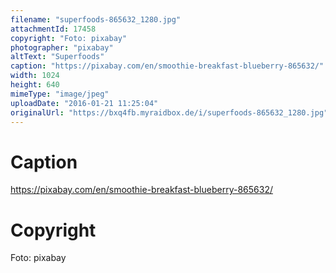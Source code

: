```yaml
---
filename: "superfoods-865632_1280.jpg"
attachmentId: 17458
copyright: "Foto: pixabay"
photographer: "pixabay"
altText: "Superfoods"
caption: "https://pixabay.com/en/smoothie-breakfast-blueberry-865632/"
width: 1024
height: 640
mimeType: "image/jpeg"
uploadDate: "2016-01-21 11:25:04"
originalUrl: "https://bxq4fb.myraidbox.de/i/superfoods-865632_1280.jpg"
---
```


# Caption

https://pixabay.com/en/smoothie-breakfast-blueberry-865632/

# Copyright

Foto: pixabay

